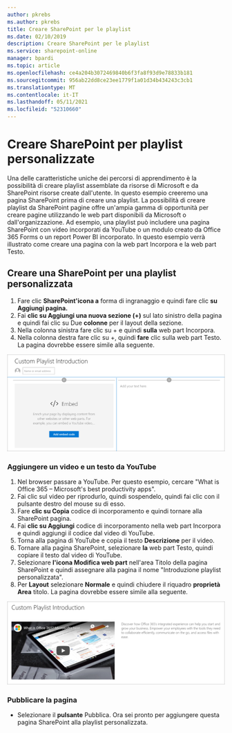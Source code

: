 ```yaml
---
author: pkrebs
ms.author: pkrebs
title: Creare SharePoint per le playlist
ms.date: 02/10/2019
description: Creare SharePoint per le playlist
ms.service: sharepoint-online
manager: bpardi
ms.topic: article
ms.openlocfilehash: ce4a204b3072469840b6f3fa8f93d9e78833b181
ms.sourcegitcommit: 956ab22dd8ce23ee1779f1a01d34b434243c3cb1
ms.translationtype: MT
ms.contentlocale: it-IT
ms.lasthandoff: 05/11/2021
ms.locfileid: "52310660"
---
```

# <a name="create-sharepoint-pages-for-custom-playlists"></a>Creare SharePoint per playlist personalizzate

Una delle caratteristiche uniche dei percorsi di apprendimento è la possibilità di creare playlist assemblate da risorse di Microsoft e da SharePoint risorse create dall'utente. In questo esempio creeremo una pagina SharePoint prima di creare una playlist. La possibilità di creare playlist da SharePoint pagine offre un'ampia gamma di opportunità per creare pagine utilizzando le web part disponibili da Microsoft o dall'organizzazione. Ad esempio, una playlist può includere una pagina SharePoint con video incorporati da YouTube o un modulo creato da Office 365 Forms o un report Power BI incorporato. In questo esempio verrà illustrato come creare una pagina con la web part Incorpora e la web part Testo.  

## <a name="create-a-sharepoint-page-for-a-custom-playlist"></a>Creare una SharePoint per una playlist personalizzata

1. Fare clic **SharePoint'icona a** forma di ingranaggio e quindi fare clic **su Aggiungi pagina.**
2. Fai **clic su Aggiungi una nuova sezione (+)** sul lato sinistro della pagina e quindi fai clic su Due **colonne** per il layout della sezione.
3. Nella colonna sinistra fare clic su + e quindi **sulla** web part Incorpora. 
4. Nella colonna destra fare clic su +, quindi **fare** clic sulla web part Testo. La pagina dovrebbe essere simile alla seguente.

![cg-pagenewstart.png](media/cg-pagenewstart.png)

### <a name="add-a-video-and-text-from-youtube"></a>Aggiungere un video e un testo da YouTube

1. Nel browser passare a YouTube. Per questo esempio, cercare "What is Office 365 – Microsoft's best productivity apps".
2. Fai clic sul video per riprodurlo, quindi sospendelo, quindi fai clic con il pulsante destro del mouse su di esso. 
3. Fare **clic su Copia** codice di incorporamento e quindi tornare alla SharePoint pagina. 
4. Fai **clic su Aggiungi** codice di incorporamento nella web part Incorpora e quindi aggiungi il codice dal video di YouTube. 
5. Torna alla pagina di YouTube e copia il testo **Descrizione** per il video. 
6. Tornare alla pagina SharePoint, selezionare **la** web part Testo, quindi copiare il testo dal video di YouTube.
7. Selezionare **l'icona Modifica web part** nell'area Titolo della pagina SharePoint e quindi assegnare alla pagina il nome "Introduzione playlist personalizzata". 
8. Per **Layout** selezionare **Normale** e quindi chiudere il riquadro **proprietà Area** titolo. La pagina dovrebbe essere simile alla seguente. 

![cg-pagenewfinish.png](media/cg-pagenewfinish.png)

### <a name="publish-the-page"></a>Pubblicare la pagina

- Selezionare il **pulsante** Pubblica. Ora sei pronto per aggiungere questa pagina SharePoint alla playlist personalizzata. 